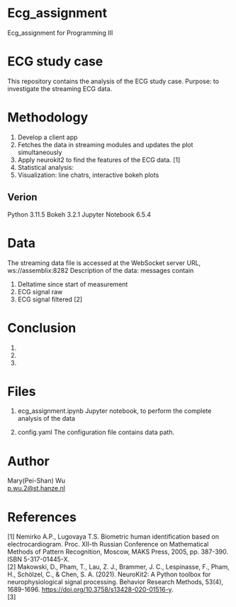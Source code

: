 # Ecg_assignment
Ecg_assignment for Programming III

# ECG study case
This repository contains the analysis of the ECG study case.
Purpose: to investigate the streaming ECG data.  

# Methodology
1. Develop a client app
2. Fetches the data in streaming modules and updates the plot simultaneously
3. Apply neurokit2 to find the features of the ECG data. [1]
4. Statistical analysis:
5. Visualization: line chatrs, interactive bokeh plots

## Verion
Python 3.11.5
Bokeh 3.2.1
Jupyter Notebook 6.5.4

# Data
The streaming data file is accessed at the WebSocket server URL, ws://assemblix:8282
Description of the data: messages contain
 1. Deltatime since start of measurement
 2. ECG signal raw
 3. ECG signal filtered [2]
     
# Conclusion
1. 
2. 
3. 

# Files
1. ecg_assignment.ipynb
    Jupyter notebook, to perform the complete analysis of the data
    
2. config.yaml
    The configuration file contains data path.

# Author
Mary(Pei-Shan) Wu  
p.wu.2@st.hanze.nl  

# References
[1] Nemirko A.P., Lugovaya T.S. Biometric human identification based on electrocardiogram. Proc. XII-th Russian Conference on Mathematical Methods of Pattern Recognition, Moscow, MAKS Press, 2005, pp. 387-390. ISBN 5-317-01445-X.  
[2] Makowski, D., Pham, T., Lau, Z. J., Brammer, J. C., Lespinasse, F., Pham, H., Schölzel, C., & Chen, S. A. (2021). NeuroKit2: A Python toolbox for neurophysiological signal processing. Behavior Research Methods, 53(4), 1689-1696. https://doi.org/10.3758/s13428-020-01516-y.  
[3] 

